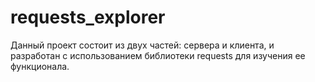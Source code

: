 # requests_explorer
Данный проект состоит из двух частей: сервера и клиента, и разработан с использованием библиотеки requests для изучения ее функционала.
